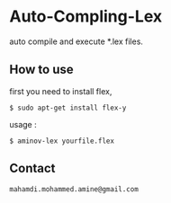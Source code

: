# Auto-Compling-Lex

auto compile and execute *.lex files.


## How to use
   first you need to install flex,                                                                            
```
$ sudo apt-get install flex-y                               

```
usage :
```
$ aminov-lex yourfile.flex

```

## Contact

    mahamdi.mohammed.amine@gmail.com
